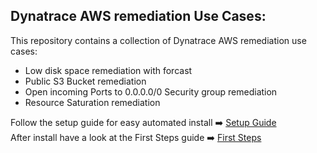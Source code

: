 ## Dynatrace AWS remediation Use Cases:

This repository contains a collection of Dynatrace AWS remediation use cases:

- Low disk space remediation with forcast
- Public S3 Bucket remediation
- Open incoming Ports to 0.0.0.0/0 Security group remediation
- Resource Saturation remediation

Follow the setup guide for easy automated install ➡️ [Setup Guide](https://github.com/danatrace/Dynatrace-AWS-Automation-Use-Cases/blob/main/setup.md) <br>
After install have a look at the First Steps guide ➡️ [First Steps](https://github.com/danatrace/Dynatrace-AWS-Automation-Use-Cases/blob/main/friststeps.md)
